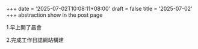 +++
date = '2025-07-02T10:08:11+08:00'
draft = false
title = '2025-07-02'
+++
abstraction show in the post page
<!--more-->

1.早上開了晨會

2.完成工作日誌網站構建